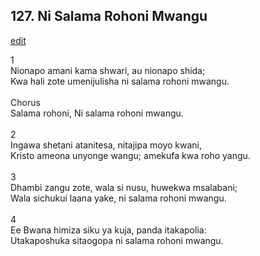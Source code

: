 ## 127. Ni Salama Rohoni Mwangu
[edit](https://docs.google.com/document/d/1QMFCv1JEyUby93HYy%2D55wYx4GfItskK2/edit?mode=html)



1\
Nionapo amani kama shwari, au nionapo shida;\
Kwa hali zote umenijulisha ni salama rohoni mwangu.\
\
Chorus\
Salama rohoni, Ni salama rohoni mwangu.\
\
2\
Ingawa shetani atanitesa, nitajipa moyo kwani,\
Kristo ameona unyonge wangu; amekufa kwa roho yangu.\
\
3\
Dhambi zangu zote, wala si nusu, huwekwa msalabani;\
Wala sichukui laana yake, ni salama rohoni mwangu.\
\
4\
Ee Bwana himiza siku ya kuja, panda itakapolia:\
Utakaposhuka sitaogopa ni salama rohoni mwangu.
